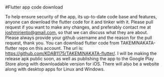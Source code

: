 #Flutter app code download

To help ensure security of the app, its up-to-date code base and features, anyone can download the flutter code for it and tinker with it. Please pull request if you want to make any changes, and preferably contact me at joshmiriento@gmail.com, so that we can discuss what they are about. Please always provide your github username and the reason for the pull request, thank you.
You can download flutter code from TAKEMINAKATA-flutter repo on this account. The url is: https://github.com/KDAB1175/TAKEMINAKATA-flutter/. I will be making the release apk public soon, as well as publishing the app to the Google Play Store along with downloadable version for iOS. There will also be a website along with desktop apps for Linux and Windows.

